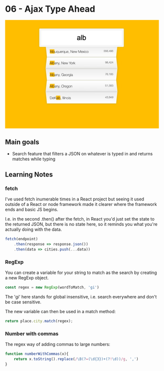 # 06 - Ajax Type Ahead
![](./screenshot6.jpg)

## Main goals

- Search feature that filters a JSON on whatever is typed in and returns matches while typing

## Learning Notes
### fetch
I've used fetch inumerable times in a React project but seeing it used outside of a React or node framework made it clearer where the framework ends and basic JS begins.

I.e. in the second .then() after the fetch, in React you'd just set the state to the returned JSON, but there is no state here, so it reminds you what you're actually doing with the data.

``` javascript
fetch(endpoint)
    .then(response => response.json())
    .then(data => cities.push(...data))
```

### RegExp
You can create a variable for your string to match as the search by creating a new RegExp object.
``` javascript
const regex = new RegExp(wordToMatch, 'gi')
```

The 'gi' here stands for global insensitive, i.e. search everywhere and don't be case sensitive.

The new variable can then be used in a match method:
``` javascript
return place.city.match(regex);
```

### Number with commas
The regex way of adding commas to large numbers:
``` javascript
function numberWithCommas(x){
    return x.toString().replace(/\B(?=(\d{3})+(?!\d))/g, ',')
}
```